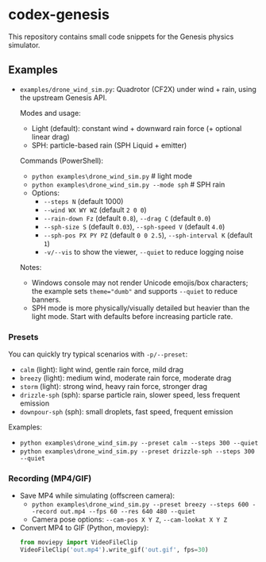# codex-genesis

This repository contains small code snippets for the Genesis physics simulator.

## Examples
- `examples/drone_wind_sim.py`: Quadrotor (CF2X) under wind + rain, using the upstream Genesis API.

  Modes and usage:
  - Light (default): constant wind + downward rain force (+ optional linear drag)
  - SPH: particle-based rain (SPH Liquid + emitter)

  Commands (PowerShell):
  - `python examples\drone_wind_sim.py`  # light mode
  - `python examples\drone_wind_sim.py --mode sph`  # SPH rain
  - Options:
    - `--steps N` (default 1000)
    - `--wind WX WY WZ` (default `2 0 0`)
    - `--rain-down Fz` (default `0.8`), `--drag C` (default `0.0`)
    - `--sph-size S` (default `0.03`), `--sph-speed V` (default `4.0`)
    - `--sph-pos PX PY PZ` (default `0 0 2.5`), `--sph-interval K` (default `1`)
    - `-v/--vis` to show the viewer, `--quiet` to reduce logging noise

  Notes:
  - Windows console may not render Unicode emojis/box characters; the example sets `theme="dumb"` and supports `--quiet` to reduce banners.
  - SPH mode is more physically/visually detailed but heavier than the light mode. Start with defaults before increasing particle rate.
### Presets
You can quickly try typical scenarios with `-p/--preset`:
- `calm` (light): light wind, gentle rain force, mild drag
- `breezy` (light): medium wind, moderate rain force, moderate drag
- `storm` (light): strong wind, heavy rain force, stronger drag
- `drizzle-sph` (sph): sparse particle rain, slower speed, less frequent emission
- `downpour-sph` (sph): small droplets, fast speed, frequent emission

Examples:
- `python examples\drone_wind_sim.py --preset calm --steps 300 --quiet`
- `python examples\drone_wind_sim.py --preset drizzle-sph --steps 300 --quiet`

### Recording (MP4/GIF)
- Save MP4 while simulating (offscreen camera):
  - `python examples\drone_wind_sim.py --preset breezy --steps 600 --record out.mp4 --fps 60 --res 640 480 --quiet`
  - Camera pose options: `--cam-pos X Y Z`, `--cam-lookat X Y Z`
- Convert MP4 to GIF (Python, moviepy):
  ```python
  from moviepy import VideoFileClip
  VideoFileClip('out.mp4').write_gif('out.gif', fps=30)
  ```
